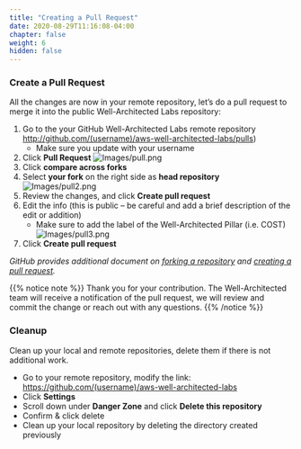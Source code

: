 ```yaml
---
title: "Creating a Pull Request"
date: 2020-08-29T11:16:08-04:00
chapter: false
weight: 6
hidden: false
---
```


### Create a Pull Request
All the changes are now in your remote repository, let’s do a pull request to merge it into the public Well-Architected Labs repository:

1. Go to the your GitHub Well-Architected Labs remote repository http://github.com/(username)/aws-well-architected-labs/pulls)
	- Make sure you update with your username
2. Click **Pull Request**
  ![Images/pull.png](/Contributing/Images/pull.png?classes=lab_picture_small)
3. Click **compare across forks**
4. Select **your fork** on the right side as **head repository**
  ![Images/pull2.png](/Contributing/Images/pull2.png?classes=lab_picture_small)
5. Review the changes, and click **Create pull request**
6. Edit the info (this is public – be careful and add a brief description of the edit or addition)
	- Make sure to add the label of the Well-Architected Pillar (i.e. COST)
  ![Images/pull3.png](/Contributing/Images/pull3.png?classes=lab_picture_small)
7. Click **Create pull request**

*GitHub provides additional document on [forking a repository](https://help.github.com/articles/fork-a-repo/) and [creating a pull request](https://help.github.com/articles/creating-a-pull-request/).*

{{% notice note %}}
Thank you for your contribution. The Well-Architected team will receive a notification of the pull request, we will review and commit the change or reach out with any questions.
{{% /notice %}}

### Cleanup
Clean up your local and remote repositories, delete them if there is not additional work.

 - Go to your remote repository, modify the link: https://github.com/(username)/aws-well-architected-labs
 - Click **Settings**
 - Scroll down under **Danger Zone** and click **Delete this repository**
 - Confirm & click delete
 - Clean up your local repository by deleting the directory created previously
